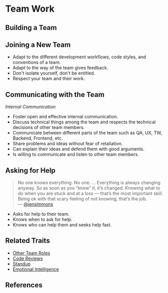# Team Work


## Building a Team


## Joining a New Team

* Adapt to the different development workflows, code styles, and conventions of a team.
* Adapt to the way of the team gives feedback.
* Don't isolate yourself, don't be entitled.
* Respect your team and their work.

## Communicating with the Team

_Internal Communication_

* Foster open and effective internal communication.
* Discuss technical things among the team and respects the technical decisions of other team members.
* Communicate between different parts of the team such as QA, UX, TW, Backend, Frontend, etc.
* Share problems and ideas without fear of retaliation.
* Can explain their ideas and defend them with good arguments.
* Is willing to communicate and listen to other team members.

## Asking for Help

> No one knows everything. No one. ... Everything is always changing anyway. So as soon as you “know” it, it’s changed. Knowing what to do when you are stuck and at a loss — that’s the most important skill. Being ok with that scary feeling of not knowing, that’s the job.  
> — [@jensimmons](https://twitter.com/jensimmons/status/1022532185826443264)

* Asks for help to their team.
* Knows when to ask for help.
* Knows who can help them and seeks help fast.

## Related Traits

* [Other Team Roles](other-team-roles.md)
* [Code Reviews](code-reviews.md)
* [Standup](standup.md)
* [Emotional Intelligence](emotional-intelligence.md)

## References

